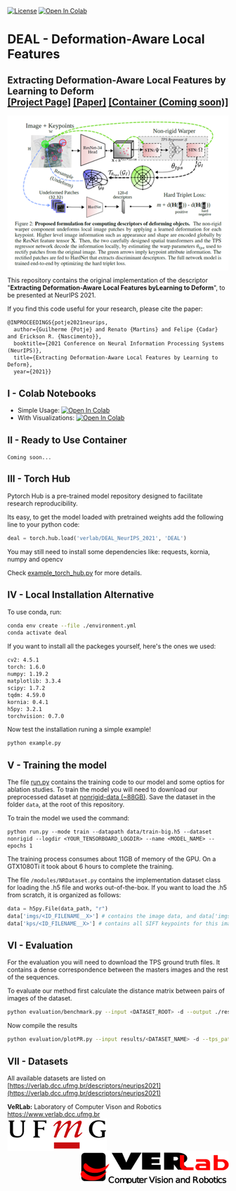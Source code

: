 [![License](https://img.shields.io/badge/License-Apache_2.0-blue.svg)](LICENSE)
[![Open In Colab](https://colab.research.google.com/assets/colab-badge.svg)](https://colab.research.google.com/github/verlab/DEAL_NeurIPS_2021/blob/main/notebook/DEAL.ipynb)

# DEAL - Deformation-Aware Local Features
## <b>Extracting Deformation-Aware Local Features by Learning to Deform</b> <br>[[Project Page]](https://www.verlab.dcc.ufmg.br/descriptors/neurips2021/) [[Paper]](https://arxiv.org/pdf/2111.10617.pdf) [[Container (Coming soon)]]() 

<img src='./images/paper_thumbnail.png' align="center" width=900 />

This repository contains the original implementation of the descriptor "<b>Extracting Deformation-Aware Local Features byLearning to Deform</b>", to be presented at NeurIPS 2021. 


If you find this code useful for your research, please cite the paper:

```
@INPROCEEDINGS{potje2021neurips,
  author={Guilherme {Potje} and Renato {Martins} and Felipe {Cadar} and Erickson R. {Nascimento}},
  booktitle={2021 Conference on Neural Information Processing Systems (NeurIPS)}, 
  title={Extracting Deformation-Aware Local Features by Learning to Deform}, 
  year={2021}}
```

## I - Colab Notebooks

- Simple Usage: [![Open In Colab](https://colab.research.google.com/assets/colab-badge.svg)](https://colab.research.google.com/github/verlab/DEAL_NeurIPS_2021/blob/main/notebook/DEAL.ipynb)
- With Visualizations: [![Open In Colab](https://colab.research.google.com/assets/colab-badge.svg)](https://colab.research.google.com/github/verlab/DEAL_NeurIPS_2021/blob/main/notebook/DEAL_visualization.ipynb)

## II - Ready to Use Container

`Coming soon...` 

## III -  Torch Hub 

Pytorch Hub is a pre-trained model repository designed to facilitate research reproducibility.

Its easy, to get the model loaded with pretrained weights add the following line to your python code:
```python
deal = torch.hub.load('verlab/DEAL_NeurIPS_2021', 'DEAL')
```

You may still need to install some dependencies like: requests, kornia, numpy and opencv

Check [example_torch_hub.py](example_torch_hub.py) for more details.

## IV - Local Installation Alternative

To use conda, run:

```bash
conda env create --file ./environment.yml
conda activate deal
```

If you want to install all the packeges yourself, here's the ones we used:

```
cv2: 4.5.1
torch: 1.6.0
numpy: 1.19.2
matplotlib: 3.3.4
scipy: 1.7.2
tqdm: 4.59.0
kornia: 0.4.1
h5py: 3.2.1
torchvision: 0.7.0
```

Now test the installation runing a simple example!

```bash
python example.py
```

## V - Training the model

The file [run.py](run.py) contains the training code to our model and some optios for ablation studies.
To train the model you will need to download our preprocessed dataset at [nonrigid-data (~88GB)](https://www.verlab.dcc.ufmg.br/nonrigid/train-big.h5). Save the dataset in the folder `data`, at the root of this repository.


To train the model we used the command:
```
python run.py --mode train --datapath data/train-big.h5 --dataset nonrigid --logdir <YOUR_TENSORBOARD_LOGDIR> --name <MODEL_NAME> --epochs 1
```

The training process consumes about 11GB of memory of the GPU. On a GTX1080Ti it took about 6 hours to complete the training.

The file ```/modules/NRDataset.py``` contains the implementation dataset class for loading the .h5 file and works out-of-the-box.
If you want to load the .h5 from scratch, it is organized as follows:

```python
data = h5py.File(data_path, "r")
data['imgs/<ID_FILENAME__X>'] # contains the image data, and data['imgs'].keys() follow the standard '<ID_FILENAME]>__1' for the reference and '<ID_FILENAME>__2' for target frame
data['kps/<ID_FILENAME__X>'] # contains all SIFT keypoints for this image file as a (N, 5) numpy array (size, angle, x, y, octave) for each line, and dict keys follow the same standard as the images described above
```

## VI - Evaluation

For the evaluation you will need to download the TPS ground truth files. It contains a dense correspondence  between the masters images and the rest of the sequences.

To evaluate our method first calculate the distance matrix between pairs of images of the dataset.

```bash
python evaluation/benchmark.py --input <DATASET_ROOT> -d --output ./results --sift --tps_path <PATH_TO_TPS_FOLDER_ROOT> --model models/newdata-DEAL-big.pth
```

Now compile the results 

```bash
python evaluation/plotPR.py --input results/<DATASET_NAME> -d --tps_path <PATH_TO_TPS_FOLDER_ROOT> --metric <MMS/MS> --mode erase
```

## VII - Datasets

All available datasets are listed on [https://verlab.dcc.ufmg.br/descriptors/neurips2021](https://verlab.dcc.ufmg.br/descriptors/neurips2021)

**VeRLab:** Laboratory of Computer Vison and Robotics https://www.verlab.dcc.ufmg.br
<br>
<img align="left" width="auto" height="75" src="./images/ufmg.png">
<img align="right" width="auto" height="75" src="./images/verlab.png">
<br/>
